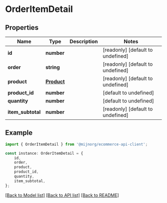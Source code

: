 # OrderItemDetail


## Properties

Name | Type | Description | Notes
------------ | ------------- | ------------- | -------------
**id** | **number** |  | [readonly] [default to undefined]
**order** | **string** |  | [readonly] [default to undefined]
**product** | [**Product**](Product.md) |  | [readonly] [default to undefined]
**product_id** | **number** |  | [default to undefined]
**quantity** | **number** |  | [default to undefined]
**item_subtotal** | **number** |  | [readonly] [default to undefined]

## Example

```typescript
import { OrderItemDetail } from '@mijnorg/ecommerce-api-client';

const instance: OrderItemDetail = {
    id,
    order,
    product,
    product_id,
    quantity,
    item_subtotal,
};
```

[[Back to Model list]](../README.md#documentation-for-models) [[Back to API list]](../README.md#documentation-for-api-endpoints) [[Back to README]](../README.md)
